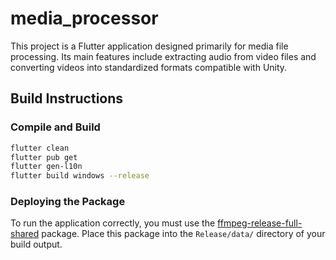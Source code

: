 # media_processor

This project is a Flutter application designed primarily for media file processing. Its main features include extracting audio from video files and converting videos into standardized formats compatible with Unity.

## Build Instructions

### Compile and Build
```bash
flutter clean
flutter pub get
flutter gen-l10n
flutter build windows --release
```
### Deploying the Package

To run the application correctly, you must use the [ffmpeg-release-full-shared](https://www.gyan.dev/ffmpeg/builds/) package. Place this package into the `Release/data/` directory of your build output.